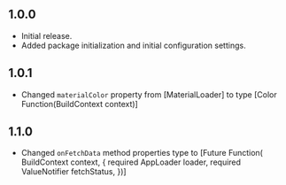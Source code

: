 ## 1.0.0

* Initial release.
* Added package initialization and initial configuration settings.

## 1.0.1

* Changed `materialColor` property from [MaterialLoader] to type [Color Function(BuildContext context)]

## 1.1.0

* Changed `onFetchData` method properties type to [Future<void> Function(
    BuildContext context, {
    required AppLoader loader,
    required ValueNotifier<MaterialLoaderStatus> fetchStatus,
  })]
